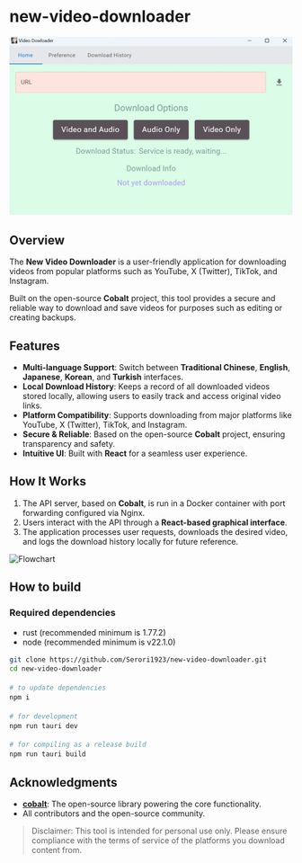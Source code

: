 # new-video-downloader

![homePage](readme-image/homePage.jpg)

## Overview
The **New Video Downloader** is a user-friendly application for downloading videos from popular platforms such as YouTube, X (Twitter), TikTok, and Instagram.

Built on the open-source **Cobalt** project, this tool provides a secure and reliable way to download and save videos for purposes such as editing or creating backups.

## Features
- **Multi-language Support**: Switch between **Traditional Chinese**, **English**, **Japanese**, **Korean**, and **Turkish** interfaces.
- **Local Download History**: Keeps a record of all downloaded videos stored locally, allowing users to easily track and access original video links.
- **Platform Compatibility**: Supports downloading from major platforms like YouTube, X (Twitter), TikTok, and Instagram.
- **Secure & Reliable**: Based on the open-source **Cobalt** project, ensuring transparency and safety.
- **Intuitive UI**: Built with **React** for a seamless user experience.

## How It Works
1. The API server, based on **Cobalt**, is run in a Docker container with port forwarding configured via Nginx.
2. Users interact with the API through a **React-based graphical interface**.
3. The application processes user requests, downloads the desired video, and logs the download history locally for future reference.

![Flowchart](src/Flowchart.jpg)

## How to build

### Required dependencies

- rust (recommended minimum is 1.77.2)
- node (recommended minimum is v22.1.0)

```sh
git clone https://github.com/Serori1923/new-video-downloader.git
cd new-video-downloader

# to update dependencies
npm i

# for development
npm run tauri dev

# for compiling as a release build
npm run tauri build
```

## Acknowledgments
- **[cobalt](https://github.com/imputnet/cobalt)**: The open-source library powering the core functionality.
- All contributors and the open-source community.
> Disclaimer: This tool is intended for personal use only. Please ensure compliance with the terms of service of the platforms you download content from.
